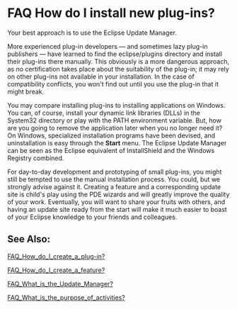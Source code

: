

FAQ How do I install new plug-ins?
==================================

Your best approach is to use the Eclipse Update Manager.

More experienced plug-in developers — and sometimes lazy plug-in publishers — have learned to find the eclipse/plugins directory and install their plug-ins there manually. This obviously is a more dangerous approach, as no certification takes place about the suitability of the plug-in; it may rely on other plug-ins not available in your installation. In the case of compatibility conflicts, you won't find out until you use the plug-in that it might break.

You may compare installing plug-ins to installing applications on Windows. You can, of course, install your dynamic link libraries (DLLs) in the System32 directory or play with the PATH environment variable. But, how are you going to remove the application later when you no longer need it? On Windows, specialized installation programs have been devised, and uninstallation is easy through the **Start** menu. The Eclipse Update Manager can be seen as the Eclipse equivalent of InstallShield and the Windows Registry combined.

For day-to-day development and prototyping of small plug-ins, you might still be tempted to use the manual installation process. You could, but we strongly advise against it. Creating a feature and a corresponding update site is child's play using the PDE wizards and will greatly improve the quality of your work. Eventually, you will want to share your fruits with others, and having an update site ready from the start will make it much easier to boast of your Eclipse knowledge to your friends and colleagues.

See Also:
---------

[FAQ\_How\_do\_I\_create\_a\_plug-in?](./FAQ_How_do_I_create_a_plug-in.md "FAQ How do I create a plug-in?")

[FAQ\_How\_do\_I\_create\_a\_feature?](./FAQ_How_do_I_create_a_feature.md "FAQ How do I create a feature?")

[FAQ\_What\_is\_the\_Update_Manager?](./FAQ_What_is_the_Update_Manager.md "FAQ What is the Update Manager?")

[FAQ\_What\_is\_the\_purpose\_of\_activities?](./FAQ_What_is_the_purpose_of_activities.md "FAQ What is the purpose of activities?")

